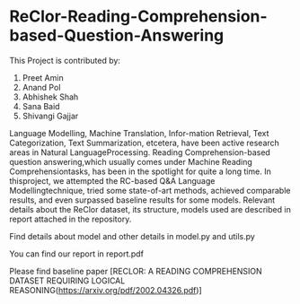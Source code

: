 # ReClor-Reading-Comprehension-based-Question-Answering

This Project is contributed by:
1) Preet Amin
2) Anand Pol
3) Abhishek Shah
4) Sana Baid
5) Shivangi Gajjar

Language Modelling, Machine Translation, Infor-mation Retrieval, Text Categorization, Text Summarization, etcetera, have been active research areas in Natural LanguageProcessing. Reading Comprehension-based question answering,which usually comes under Machine Reading Comprehensiontasks, has been in the spotlight for quite a long time. In thisproject, we attempted the RC-based Q&A Language Modellingtechnique, tried some state-of-art methods, achieved comparable results, and even surpassed baseline results for some models. Relevant details about the ReClor dataset, its structure, models used are described in report attached in the repository. 

Find details about model and other details in model.py and utils.py

You can find our report in report.pdf

Please find baseline paper [RECLOR: A READING COMPREHENSION DATASET REQUIRING LOGICAL REASONING(https://arxiv.org/pdf/2002.04326.pdf)]
